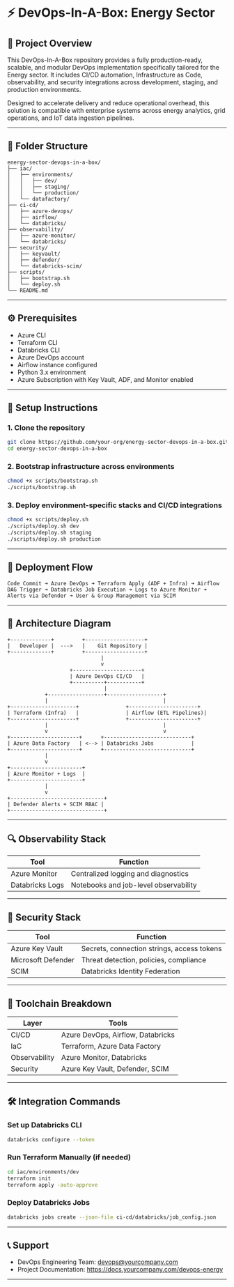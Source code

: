 
# ⚡ DevOps-In-A-Box: Energy Sector

## 📌 Project Overview

This DevOps-In-A-Box repository provides a fully production-ready, scalable, and modular DevOps implementation specifically tailored for the Energy sector. It includes CI/CD automation, Infrastructure as Code, observability, and security integrations across development, staging, and production environments.

Designed to accelerate delivery and reduce operational overhead, this solution is compatible with enterprise systems across energy analytics, grid operations, and IoT data ingestion pipelines.

---

## 📁 Folder Structure

```
energy-sector-devops-in-a-box/
├── iac/
│   ├── environments/
│   │   ├── dev/
│   │   ├── staging/
│   │   └── production/
│   └── datafactory/
├── ci-cd/
│   ├── azure-devops/
│   ├── airflow/
│   └── databricks/
├── observability/
│   ├── azure-monitor/
│   └── databricks/
├── security/
│   ├── keyvault/
│   ├── defender/
│   └── databricks-scim/
├── scripts/
│   ├── bootstrap.sh
│   └── deploy.sh
└── README.md
```

---

## ⚙️ Prerequisites

- Azure CLI
- Terraform CLI
- Databricks CLI
- Azure DevOps account
- Airflow instance configured
- Python 3.x environment
- Azure Subscription with Key Vault, ADF, and Monitor enabled

---

## 🔧 Setup Instructions

### 1. Clone the repository

```bash
git clone https://github.com/your-org/energy-sector-devops-in-a-box.git
cd energy-sector-devops-in-a-box
```

### 2. Bootstrap infrastructure across environments

```bash
chmod +x scripts/bootstrap.sh
./scripts/bootstrap.sh
```

### 3. Deploy environment-specific stacks and CI/CD integrations

```bash
chmod +x scripts/deploy.sh
./scripts/deploy.sh dev
./scripts/deploy.sh staging
./scripts/deploy.sh production
```

---

## 🚀 Deployment Flow

```
Code Commit ➜ Azure DevOps ➜ Terraform Apply (ADF + Infra) ➜ Airflow DAG Trigger ➜ Databricks Job Execution ➜ Logs to Azure Monitor ➜ Alerts via Defender ➜ User & Group Management via SCIM
```

---

## 📐 Architecture Diagram

```
+-------------+         +-------------------+
|   Developer |  --->   |    Git Repository |
+-------------+         +-------------------+
                              |
                              v
                    +----------------------+
                    | Azure DevOps CI/CD   |
                    +----------+-----------+
                               |
            +------------------+------------------+
            |                                     |
+---------------------+               +----------------------+
| Terraform (Infra)   |               | Airflow (ETL Pipelines)|
+---------------------+               +----------------------+
            |                                     |
            v                                     v
+----------------------+      +----------------------------+
| Azure Data Factory   | <--> | Databricks Jobs            |
+----------------------+      +----------------------------+
            |
            v
+-----------------------+
| Azure Monitor + Logs  |
+-----------------------+
            |
            v
+------------------------------+
| Defender Alerts + SCIM RBAC |
+------------------------------+
```

---

## 🔍 Observability Stack

| Tool              | Function                                 |
|-------------------|------------------------------------------|
| Azure Monitor     | Centralized logging and diagnostics      |
| Databricks Logs   | Notebooks and job-level observability    |

---

## 🔐 Security Stack

| Tool              | Function                                    |
|-------------------|---------------------------------------------|
| Azure Key Vault   | Secrets, connection strings, access tokens |
| Microsoft Defender| Threat detection, policies, compliance     |
| SCIM              | Databricks Identity Federation             |

---

## 🧰 Toolchain Breakdown

| Layer        | Tools                             |
|--------------|-----------------------------------|
| CI/CD        | Azure DevOps, Airflow, Databricks |
| IaC          | Terraform, Azure Data Factory     |
| Observability| Azure Monitor, Databricks         |
| Security     | Azure Key Vault, Defender, SCIM   |

---

## 🛠️ Integration Commands

### Set up Databricks CLI

```bash
databricks configure --token
```

### Run Terraform Manually (if needed)

```bash
cd iac/environments/dev
terraform init
terraform apply -auto-approve
```

### Deploy Databricks Jobs

```bash
databricks jobs create --json-file ci-cd/databricks/job_config.json
```

---

## 📞 Support

- DevOps Engineering Team: devops@yourcompany.com
- Project Documentation: https://docs.yourcompany.com/devops-energy

---

